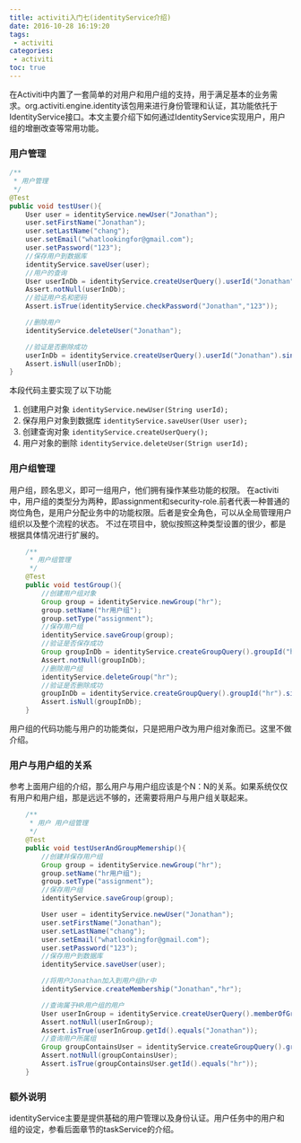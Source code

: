 ```yaml
---
title: activiti入门七(identityService介绍)
date: 2016-10-28 16:19:20
tags:
 - activiti
categories:
 - activiti
toc: true
---
```

在Activiti中内置了一套简单的对用户和用户组的支持，用于满足基本的业务需求。org.activiti.engine.identity该包用来进行身份管理和认证，其功能依托于IdentityService接口。本文主要介绍下如何通过IdentityService实现用户，用户组的增删改查等常用功能。
<!-- more -->

### 用户管理
```java
/**
 * 用户管理
 */
@Test
public void testUser(){
    User user = identityService.newUser("Jonathan");
    user.setFirstName("Jonathan");
    user.setLastName("chang");
    user.setEmail("whatlookingfor@gmail.com");
    user.setPassword("123");
    //保存用户到数据库
    identityService.saveUser(user);
    //用户的查询
    User userInDb = identityService.createUserQuery().userId("Jonathan").singleResult();
    Assert.notNull(userInDb);
    //验证用户名和密码
    Assert.isTrue(identityService.checkPassword("Jonathan","123"));

    //删除用户
    identityService.deleteUser("Jonathan");

    //验证是否删除成功
    userInDb = identityService.createUserQuery().userId("Jonathan").singleResult();
    Assert.isNull(userInDb);
}
```
本段代码主要实现了以下功能
1. 创建用户对象  `identityService.newUser(String userId);`
2. 保存用户对象到数据库 `identityService.saveUser(User user);`
3. 创建查询对象   `identityService.createUserQuery();`
4. 用户对象的删除  `identityService.deleteUser(Strign userId);`

### 用户组管理
用户组，顾名思义，即可一组用户，他们拥有操作某些功能的权限。
在activiti中，用户组的类型分为两种，即assignment和security-role.前者代表一种普通的岗位角色，是用户分配业务中的功能权限。后者是安全角色，可以从全局管理用户组织以及整个流程的状态。
不过在项目中，貌似按照这种类型设置的很少，都是根据具体情况进行扩展的。

```java
    /**
     * 用户组管理
     */
    @Test
    public void testGroup(){
        //创建用户组对象
        Group group = identityService.newGroup("hr");
        group.setName("hr用户组");
        group.setType("assignment");
        //保存用户组
        identityService.saveGroup(group);
        //验证是否保存成功
        Group groupInDb = identityService.createGroupQuery().groupId("hr").singleResult();
        Assert.notNull(groupInDb);
        //删除用户组
        identityService.deleteGroup("hr");
        //验证是否删除成功
        groupInDb = identityService.createGroupQuery().groupId("hr").singleResult();
        Assert.isNull(groupInDb);
    }
```

用户组的代码功能与用户的功能类似，只是把用户改为用户组对象而已。这里不做介绍。


### 用户与用户组的关系
参考上面用户组的介绍，那么用户与用户组应该是个N：N的关系。如果系统仅仅有用户和用户组，那是远远不够的，还需要将用户与用户组关联起来。

```java
    /**
     * 用户 用户组管理
     */
    @Test
    public void testUserAndGroupMemership(){
        //创建并保存用户组
        Group group = identityService.newGroup("hr");
        group.setName("hr用户组");
        group.setType("assignment");
        //保存用户组
        identityService.saveGroup(group);

        User user = identityService.newUser("Jonathan");
        user.setFirstName("Jonathan");
        user.setLastName("chang");
        user.setEmail("whatlookingfor@gmail.com");
        user.setPassword("123");
        //保存用户到数据库
        identityService.saveUser(user);

        //将用户Jonathan加入到用户组hr中
        identityService.createMembership("Jonathan","hr");

        //查询属于HR用户组的用户
        User userInGroup = identityService.createUserQuery().memberOfGroup("hr").singleResult();
        Assert.notNull(userInGroup);
        Assert.isTrue(userInGroup.getId().equals("Jonathan"));
        //查询用户所属组
        Group groupContainsUser = identityService.createGroupQuery().groupMember("Jonathan").singleResult();
        Assert.notNull(groupContainsUser);
        Assert.isTrue(groupContainsUser.getId().equals("hr"));
    }
```

### 额外说明
identityService主要是提供基础的用户管理以及身份认证。用户任务中的用户和组的设定，参看后面章节的taskService的介绍。
